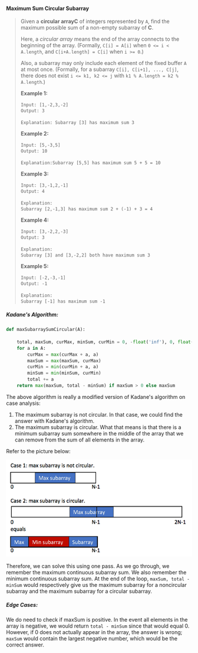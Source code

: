 #### Maximum Sum Circular Subarray

> Given a **circular arrayC** of integers represented by `A`, find the maximum possible sum of a non-empty subarray of **C**.
>
> Here, a _circular array_ means the end of the array connects to the beginning of the array.  \(Formally, `C[i] = A[i]` when `0 <= i < A.length`, and `C[i+A.length] = C[i]` when `i >= 0`.\)
>
> Also, a subarray may only include each element of the fixed buffer `A` at most once.  \(Formally, for a subarray `C[i], C[i+1], ..., C[j]`, there does not exist `i <= k1, k2 <= j` with `k1 % A.length = k2 % A.length`.\)
>
> **Example 1:**
>
> ```
> Input: [1,-2,3,-2]
> Output: 3
>
> Explanation: Subarray [3] has maximum sum 3
> ```
>
> **Example 2:**
>
> ```
> Input: [5,-3,5]
> Output: 10
>
> Explanation:Subarray [5,5] has maximum sum 5 + 5 = 10
> ```
>
> **Example 3:**
>
> ```
> Input: [3,-1,2,-1]
> Output: 4
>
> Explanation:
> Subarray [2,-1,3] has maximum sum 2 + (-1) + 3 = 4
> ```
>
> **Example 4:**
>
> ```
> Input: [3,-2,2,-3]
> Output: 3
>
> Explanation: 
> Subarray [3] and [3,-2,2] both have maximum sum 3
> ```
>
> **Example 5:**
>
> ```
> Input: [-2,-3,-1]
> Output: -1
>
> Explanation:
> Subarray [-1] has maximum sum -1
> ```

##### Kadane's Algorithm:

```py
def maxSubarraySumCircular(A):

    total, maxSum, curMax, minSum, curMin = 0, -float('inf'), 0, float('inf'), 0
    for a in A:
        curMax = max(curMax + a, a)
        maxSum = max(maxSum, curMax)
        curMin = min(curMin + a, a)
        minSum = min(minSum, curMin)
        total += a
    return max(maxSum, total - minSum) if maxSum > 0 else maxSum
```

The above algorithm is really a modified version of Kadane's algorithm on case analysis:

1. The maximum subarray is not circular. In that case, we could find the answer with Kadane's algorithm. 
2. The maximum subarray is circular. What that means is that there is a minimum subarray sum somewhere in the middle of the array that we can remove from the sum of all elements in the array. 

Refer to the picture below:

![](/assets/max_sum_circular.png)

Therefore, we can solve this using one pass. As we go through, we remember the maximum continuous subarray sum. We also remember the minimum continuous subarray sum. At the end of the loop, `maxSum, total - minSum` would  respectively give us the maximum subarray for a noncircular subarray and the maximum subarray for a circular subarray. 

##### Edge Cases:

We do need to check if maxSum is positive. In the event all elements in the array is negative, we would return `total - minSum` since that would equal 0. However, if 0 does not actually appear in the array, the answer is wrong; `maxSum` would contain the largest negative number, which would be the correct answer.


